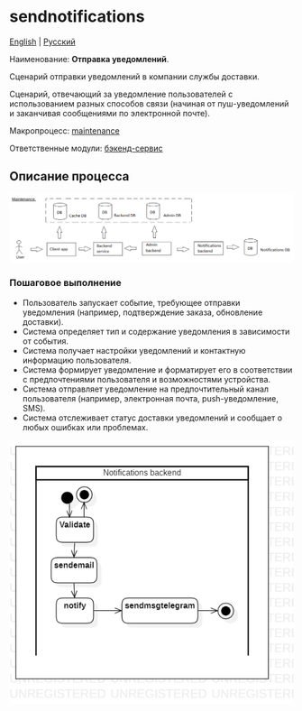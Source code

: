 # sendnotifications

[English](sendnotifications.md) | [Русский](sendnotifications.ru.md)

Наименование: **Отправка уведомлений**.

Сценарий отправки уведомлений в компании службы доставки.

Сценарий, отвечающий за уведомление пользователей с использованием разных способов связи (начиная от пуш-уведомлений и заканчивая сообщениями по электронной почте). 

Макропроцесс: [maintenance](../../macroprocesses/maintenance.ru.md)

Ответственные модули: [бэкенд-сервис](../../backend/systembackend.ru.md)

## Описание процесса

![maintenance_overall](../../img/maintenance_overall.png)

### Пошаговое выполнение

- Пользователь запускает событие, требующее отправки уведомления (например, подтверждение заказа, обновление доставки).
- Система определяет тип и содержание уведомления в зависимости от события.
- Система получает настройки уведомлений и контактную информацию пользователя.
- Система формирует уведомление и форматирует его в соответствии с предпочтениями пользователя и возможностями устройства.
- Система отправляет уведомление на предпочтительный канал пользователя (например, электронная почта, push-уведомление, SMS).
- Система отслеживает статус доставки уведомлений и сообщает о любых ошибках или проблемах.

![notificationsbackend.sendnotifications](../../img/activitydiagrams/notificationsbackend.sendnotifications.png)
